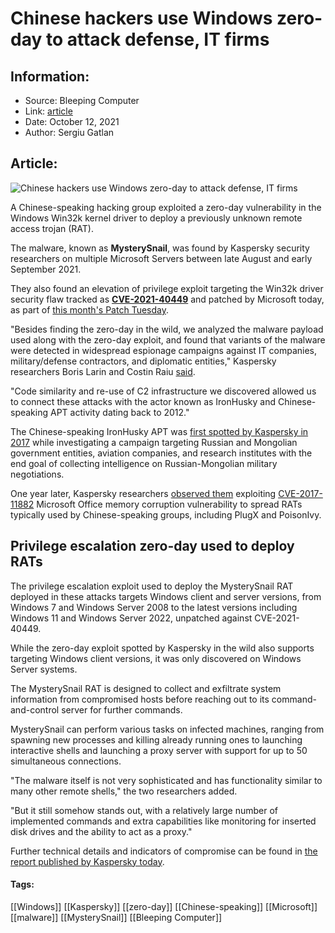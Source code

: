 # Chinese hackers use Windows zero-day to attack defense, IT firms
### 

## Information:
+ Source: Bleeping Computer
+ Link: [article](https://www.bleepingcomputer.com/news/security/chinese-hackers-use-windows-zero-day-to-attack-defense-it-firms/)
+ Date: October 12, 2021
+ Author: Sergiu Gatlan


## Article:
![Chinese hackers use Windows zero-day to attack defense, IT firms](https://www.bleepstatic.com/content/hl-images/2021/03/01/Hacker-Light-Surveillance.jpg)


A Chinese-speaking hacking group exploited a zero-day vulnerability in the Windows Win32k kernel driver to deploy a previously unknown remote access trojan (RAT).


The malware, known as **MysterySnail**, was found by Kaspersky security researchers on multiple Microsoft Servers between late August and early September 2021.


They also found an elevation of privilege exploit targeting the Win32k driver security flaw tracked as [**CVE-2021-40449**](https://msrc.microsoft.com/update-guide/vulnerability/CVE-2021-40449) and patched by Microsoft today, as part of [this month's Patch Tuesday](https://www.bleepingcomputer.com/news/microsoft/microsoft-october-2021-patch-tuesday-fixes-4-zero-days-71-flaws/).


"Besides finding the zero-day in the wild, we analyzed the malware payload used along with the zero-day exploit, and found that variants of the malware were detected in widespread espionage campaigns against IT companies, military/defense contractors, and diplomatic entities," Kaspersky researchers Boris Larin and Costin Raiu [said](https://securelist.com/mysterysnail-attacks-with-windows-zero-day/104509/).


"Code similarity and re-use of C2 infrastructure we discovered allowed us to connect these attacks with the actor known as IronHusky and Chinese-speaking APT activity dating back to 2012."


The Chinese-speaking IronHusky APT was [first spotted by Kaspersky in 2017](https://securelist.com/apt-trends-report-q3-2017/83162/) while investigating a campaign targeting Russian and Mongolian government entities, aviation companies, and research institutes with the end goal of collecting intelligence on Russian-Mongolian military negotiations.


One year later, Kaspersky researchers [observed them](https://securelist.com/apt-trends-report-q1-2018/85280/) exploiting [CVE-2017-11882](https://msrc.microsoft.com/update-guide/en-us/vulnerability/CVE-2017-11882) Microsoft Office memory corruption vulnerability to spread RATs typically used by Chinese-speaking groups, including PlugX and PoisonIvy.


Privilege escalation zero-day used to deploy RATs
-------------------------------------------------


The privilege escalation exploit used to deploy the MysterySnail RAT deployed in these attacks targets Windows client and server versions, from Windows 7 and Windows Server 2008 to the latest versions including Windows 11 and Windows Server 2022, unpatched against CVE-2021-40449.


While the zero-day exploit spotted by Kaspersky in the wild also supports targeting Windows client versions, it was only discovered on Windows Server systems.


The MysterySnail RAT is designed to collect and exfiltrate system information from compromised hosts before reaching out to its command-and-control server for further commands.


MysterySnail can perform various tasks on infected machines, ranging from spawning new processes and killing already running ones to launching interactive shells and launching a proxy server with support for up to 50 simultaneous connections.


"The malware itself is not very sophisticated and has functionality similar to many other remote shells," the two researchers added.


"But it still somehow stands out, with a relatively large number of implemented commands and extra capabilities like monitoring for inserted disk drives and the ability to act as a proxy."


Further technical details and indicators of compromise can be found in [the report published by Kaspersky today](https://securelist.com/mysterysnail-attacks-with-windows-zero-day/104509/).




#### Tags:
[[Windows]] [[Kaspersky]] [[zero-day]] [[Chinese-speaking]] [[Microsoft]] [[malware]] [[MysterySnail]] [[Bleeping Computer]]
